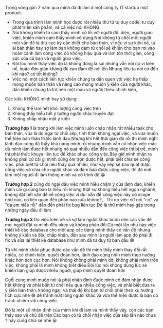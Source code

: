 Trong vòng gần 2 năm qua mình đã đi làm ở một công ty IT startup một product.
* Trong quá trình làm mình học được rất nhiều thứ từ tư duy code, tư duy phát triển sản phẩm, và cả việc nói KHÔNG
*  Nói không khiến ta cảm thấy mình có lỗi với người đối diện, người giao việc, khiến mình cảm thấy mình vô dụng.Nói không từ chối một người một vấn đề là thứ cực kỳ cần thiết cho bản thân, vì nếu vì sự kiên nể, tự ái bản thân hay sợ làm bạn không dám từ chối sẽ khiến cho bạn rơi vào hoàn cảnh làm công việc đó không hiệu quả và làm tốn thời gian, công sức  của cả bạn và người giao việc.
* Đôi lúc mình thấy việc đó là không đúng là sai nhưng vẫn nói có vì kiên nể, hoặc đơn giản không đủ can đảm để nói lên.Nhưng liệu ta nói có đến khi nào? có tốt không?
* Việc nói một cách liên tục khiến chúng ta dần quen với việc hạ thấp mong muốn bản thân và nâng cao mong muốn ý kiến của người khác, dần khiến chúng ta trở nên một màu và người thiếu chính kiến,

Các kiểu KHÔNG mình hay sử dụng:
1. Không thể làm hết khối lượng công việc trên
2. Không thấy hiểu hết ý tưởng người khác truyền đạt
3. Không chấp nhận một ý kiến


**Trường hợp 1** là trong khi làm việc mình luôn chấp  nhận rất nhiều task cho bản thân, vừa là do ngại từ chối sếp, tinh thần không ngại việc, và vừa muốn thể hiện bản thân trước lãnh đạo.Nhưng khi hết thời gian đó rồi thì mình nghĩ lãnh đạo cũng đã thấy khả năng mình rồi nhưng mình vẫn cứ nhận việc  mặc dù mình làm được hết nhưng nó quá nhiều  dẫn đến công việc thì bị trễ, mình thì phải thức khuya liên tục để khác phục công việc.Bây giờ mình nhận ra không phải cứ cái gì mình cũng ôm trọn được hết, phải biết chia sẽ công việc, phải biết từ chối nếu thấy quá nhiều, như vậy sếp sẽ bao quát được công việc và chia cho người khác  và đảm bảo được công việc, thì đó mới làm một người đi làm thông minh và có trình độ :grin: 

**Trường hợp 2** cũng do ngại dấu việc mình hiểu chậm ý của lãnh đạo, khiến mình cái gì cũng bảo là hiểu rồi nhưng thật sự không hiểu hết ngọn nghành, không đặt hết vấn đề về công việc ví dụ: vấn đề công việc này có scope như nào, có liên quan đến phần nào nữa không?,...Thì do việc cứ nói "có" và  "dạ em hiểu rồi" dẫn đến phải fix bug liên tục.Đó là thứ mình hay gặp trong những ngày đầu đi làm

**Trường hợp 3** Do việc kiên nể  và sợ làm người khác buồn nên các vấn đề mọi người đặt ra mình đều okey và không phản đối.Có một lần như này việc thiết kế các database cho một app các bảng mình  thấy có vấn đề nhưng không ý kiến và đều chấp nhận, đến sau mình là người làm app đó phải đi fix và sửa lại thiết kế database như mình đã tư duy từ ban đầu :sweat_smile:

Từ khi mình khắc phục được các vấn đề thì mình thấy mình thay đổi rất nhiều, có chính kiến, quyết đoán hơn, lãnh đạo cũng nhìn mình theo hướng khác hơn tích cực hơn.
Nói không không phải mình dở, không phải mình trốn việc, không phải là mình không biết điều.Đôi lúc nói không đúng lúc sẽ khiến bạn giúp được nhiều người, giúp mình quyết đoán hơn

Cuối cùng mình muốn nói là phải nhận định được mình có đảm nhận được hết không và phải biết từ chối nếu quá nhiều công việc, và phải biết đưa ra ý kiến bản thân, không ngại, và thái độ khi bạn từ chối phải theo xu hướng tích cực nhé :sweat_smile: để tránh mất lòng người khác và vừa thể hiện được là bạn có trách nhiệm với công việc.

Đó là một số nhận định của mình khi đi làm và mình thấy vậy, còn các bạn thấy sao về chủ đề trên.Các bạn có từ chối nhận việc của sếp lần nào chưa ? hảy cùng chia sẽ nhé :grinning: